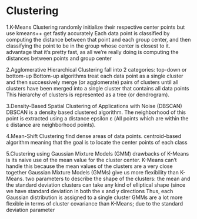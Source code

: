 # Clustering

1.K-Means Clustering
randomly initialize their respective center points  but use kmeans++ get fastly accurately
Each data point is classified by computing the distance between that point and each group center, 
and then classifying the point to be in the group whose center is closest to it.
advantage that it’s pretty fast, as all we’re really doing is computing the distances between points and group center

2.Agglomerative Hierarchical Clustering
fall into 2 categories: top-down or bottom-up
Bottom-up algorithms treat each data point as a single cluster and then successively merge (or agglomerate) pairs of clusters until all clusters have been merged into a single cluster that contains all data points
This hierarchy of clusters is represented as a tree (or dendrogram).

3.Density-Based Spatial Clustering of Applications with Noise (DBSCAN)
DBSCAN is a density based clustered algorithm.
The neighborhood of this point is extracted using a distance epsilon ε (All points which are within the ε distance are neighborhood points).

4.Mean-Shift Clustering
find dense areas of data points.
centroid-based algorithm meaning that the goal is to locate the center points of each class

5.Clustering using Gaussian Mixture Models (GMM)
drawbacks of K-Means is its naive use of the mean value for the cluster center.
K-Means can’t handle this because the mean values of the clusters are a very close together
Gaussian Mixture Models (GMMs) give us more flexibility than K-Means.
two parameters to describe the shape of the clusters: the mean and the standard deviation
clusters can take any kind of elliptical shape (since we have standard deviation in both the x and y directions
Thus, each Gaussian distribution is assigned to a single cluster
GMMs are a lot more flexible in terms of cluster covariance than K-Means; due to the standard deviation parameter
